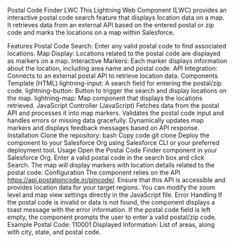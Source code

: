 Postal Code Finder LWC
This Lightning Web Component (LWC) provides an interactive postal code search feature that displays location data on a map. It retrieves data from an external API based on the entered postal or zip code and marks the locations on a map within Salesforce.

Features
Postal Code Search: Enter any valid postal code to find associated locations.
Map Display: Locations related to the postal code are displayed as markers on a map.
Interactive Markers: Each marker displays information about the location, including area name and postal code.
API Integration: Connects to an external postal API to retrieve location data.
Components
Template (HTML)
lightning-input: A search field for entering the postal/zip code.
lightning-button: Button to trigger the search and display locations on the map.
lightning-map: Map component that displays the locations retrieved.
JavaScript Controller (JavaScript)
Fetches data from the postal API and processes it into map markers.
Validates the postal code input and handles errors or missing data gracefully.
Dynamically updates map markers and displays feedback messages based on API response.
Installation
Clone the repository:
bash
Copy code
git clone <repository-url>
Deploy the component to your Salesforce Org using Salesforce CLI or your preferred deployment tool.
Usage
Open the Postal Code Finder component in your Salesforce Org.
Enter a valid postal code in the search box and click Search.
The map will display markers with location details related to the postal code.
Configuration
The component relies on the API https://api.postalpincode.in/pincode/. Ensure that this API is accessible and provides location data for your target regions.
You can modify the zoom level and map view settings directly in the JavaScript file.
Error Handling
If the postal code is invalid or data is not found, the component displays a toast message with the error information.
If the postal code field is left empty, the component prompts the user to enter a valid postal/zip code.
Example
Postal Code: 110001
Displayed Information: List of areas, along with city, state, and postal code.

